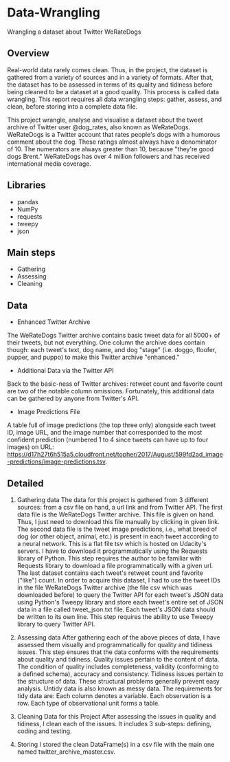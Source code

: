 # Data-Wrangling
Wrangling a dataset about Twitter WeRateDogs

## Overview

Real-world data rarely comes clean. Thus, in the project, the dataset is gathered from a variety of sources and in a variety of formats. After that, the dataset has to be assessed in terms of its quality and tidiness before being cleaned to be a dataset at a good quality. This process is called data wrangling. This report requires all data wrangling steps: gather, assess, and clean, before storing into a complete data file.

This project wrangle, analyse and visualise a dataset about the tweet archive of Twitter user @dog_rates, also known as WeRateDogs. WeRateDogs is a Twitter account that rates people's dogs with a humorous comment about the dog. These ratings almost always have a denominator of 10. The numerators are always greater than 10, because "they're good dogs Brent." WeRateDogs has over 4 million followers and has received international media coverage. 

## Libraries

- pandas
- NumPy
- requests
- tweepy
- json

## Main steps

- Gathering
- Assessing
- Cleaning

## Data

- Enhanced Twitter Archive

The WeRateDogs Twitter archive contains basic tweet data for all 5000+ of their tweets, but not everything. One column the archive does contain though: each tweet's text, dog name, and dog "stage" (i.e. doggo, floofer, pupper, and puppo) to make this Twitter archive "enhanced." 

- Additional Data via the Twitter API

Back to the basic-ness of Twitter archives: retweet count and favorite count are two of the notable column omissions. Fortunately, this additional data can be gathered by anyone from Twitter's API. 

- Image Predictions File

A table full of image predictions (the top three only) alongside each tweet ID, image URL, and the image number that corresponded to the most confident prediction (numbered 1 to 4 since tweets can have up to four images) on URL: https://d17h27t6h515a5.cloudfront.net/topher/2017/August/599fd2ad_image-predictions/image-predictions.tsv.

## Detailed
1. Gathering data
The data for this project is gathered from 3 different sources: from a csv file on hand, a url link and from Twitter API.
The first data file is the WeRateDogs Twitter archive. This file is given on hand. Thus, I just need to download this file manually by clicking in given link.
The second data file is the tweet image predictions, i.e., what breed of dog (or other object, animal, etc.) is present in each tweet according to a neural network. This is a flat file tsv which is hosted on Udacity's servers. I have to download it programmatically using the Requests library of Python. This step requires the author to be familiar with Requests library to download a file programmatically with a given url.
The last dataset contains each tweet's retweet count and favorite ("like") count. In order to acquire this dataset, I had to use the tweet IDs in the file WeRateDogs Twitter archive (the file csv which was downloaded before) to query the Twitter API for each tweet's JSON data using Python's Tweepy library and store each tweet's entire set of JSON data in a file called tweet_json.txt file. Each tweet's JSON data should be written to its own line. This step requires the ability to use Tweepy library to query Twitter API.

2. Assessing data
After gathering each of the above pieces of data, I have assessed them visually and programmatically for quality and tidiness issues. This step ensures that the data conforms with the requirements about quality and tidiness.
Quality issues pertain to the content of data. The condition of quality includes completeness, validity (conforming to a defined schema), accuracy and consistency.
Tidiness issues pertain to the structure of data. These structural problems generally prevent easy analysis. Untidy data is also known as messy data. The requirements for tidy data are:
    Each column denotes a variable.
    Each observation is a row.
    Each type of observational unit forms a table.

3. Cleaning Data for this Project
After assessing the issues in quality and tidiness, I clean each of the issues. It includes 3 sub-steps: defining, coding and testing. 

4. Storing
I stored the clean DataFrame(s) in a csv file with the main one named twitter_archive_master.csv.


